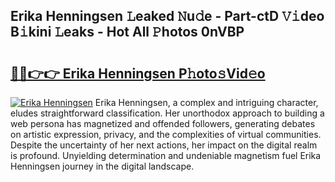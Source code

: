 ## Erika Henningsen 𝙻eaked 𝙽u𝚍e - Part-ctD 𝚅𝚒deo B𝚒kini 𝙻eaks - Hot All 𝙿hotos 0nVBP

# <h2><a href="http://ld3i0ms.urlbe.top/?page=Erika+Henningsen">🔗🔗👉👉 Erika Henningsen P𝚑oto𝚜Vid𝚎o</a></h2>

[![Erika Henningsen](https://i.imgur.com/eBuTRDB.gif)](http://ld3i0ms.urlbe.top/?page=Erika+Henningsen)
Erika Henningsen, a complex and intriguing character, eludes straightforward classification. Her unorthodox approach to building a web persona has magnetized and offended followers, generating debates on artistic expression, privacy, and the complexities of virtual communities. Despite the uncertainty of her next actions, her impact on the digital realm is profound. Unyielding determination and undeniable magnetism fuel Erika Henningsen journey in the digital landscape.
